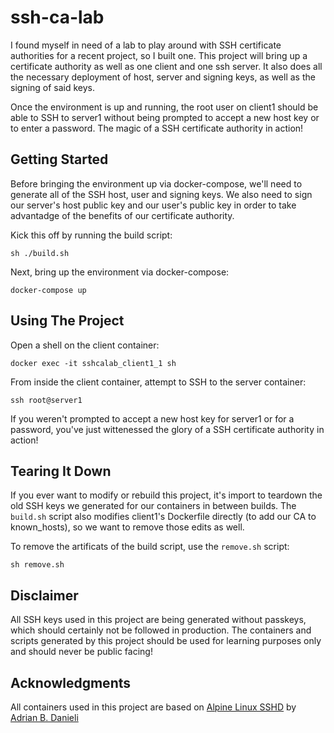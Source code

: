 # ssh-ca-lab

I found myself in need of a lab to play around with SSH certificate authorities for a recent project, so I built one.  This project will bring up a certificate authority as well as one client and one ssh server.  It also does all the necessary deployment of host, server and signing keys, as well as the signing of said keys.

Once the environment is up and running, the root user on client1 should be able to SSH to server1 without being prompted to accept a new host key or to enter a password.  The magic of a SSH certificate authority in action!

## Getting Started

Before bringing the environment up via docker-compose, we'll need to generate all of the SSH host, user and signing keys.  We also need to sign our server's host public key and our user's public key in order to take advantadge of the benefits of our certificate authority.

Kick this off by running the build script:
```
sh ./build.sh
```

Next, bring up the environment via docker-compose:
```
docker-compose up
```

## Using The Project

Open a shell on the client container:
```
docker exec -it sshcalab_client1_1 sh
```

From inside the client container, attempt to SSH to the server container:
```
ssh root@server1
```

If you weren't prompted to accept a new host key for server1 or for a password, you've just wittenessed the glory of a SSH certificate authority in action!

## Tearing It Down

If you ever want to modify or rebuild this project, it's import to teardown the old SSH keys we generated for our containers in between builds.  The ```build.sh``` script also modifies client1's Dockerfile directly (to add our CA to known_hosts), so we want to remove those edits as well.

To remove the artificats of the build script, use the ```remove.sh``` script:
```
sh remove.sh
```

## Disclaimer

All SSH keys used in this project are being generated without passkeys, which should certainly not be followed in production.  The containers and scripts generated by this project should be used for learning purposes only and should never be public facing!

## Acknowledgments
All containers used in this project are based on [Alpine Linux SSHD](https://github.com/sickp/docker-alpine-sshd/) by [Adrian B. Danieli](https://github.com/sickp)
